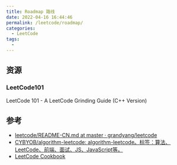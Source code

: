 ```yaml
---
title: Roadmap 路线
date: 2022-04-16 16:44:46
permalink: /leetcode/roadmap/
categories:
  - LeetCode
tags:
  - 
---
```


## 资源

### LeetCode101

LeetCode 101 - A LeetCode Grinding Guide (C++ Version)

<ClientOnly>
<Pdf src="/book/LeetCode 101.pdf"/>
</ClientOnly>

## 参考

- [leetcode/README-CN.md at master · grandyang/leetcode](https://github.com/grandyang/leetcode/blob/master/README-CN.md)
- [CYBYOB/algorithm-leetcode: algorithm-leetcode。标签：算法、LeetCode、前端、面试、JS、JavaScript等。](https://github.com/CYBYOB/algorithm-leetcode/tree/master/)
- [LeetCode Cookbook](https://books.halfrost.com/leetcode/ChapterOne/)